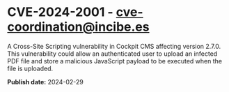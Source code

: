 # CVE-2024-2001 - cve-coordination@incibe.es

A Cross-Site Scripting vulnerability in Cockpit CMS affecting version 2.7.0. This vulnerability could allow an authenticated user to upload an infected PDF file and store a malicious JavaScript payload to be executed when the file is uploaded.

**Publish date:** 2024-02-29
